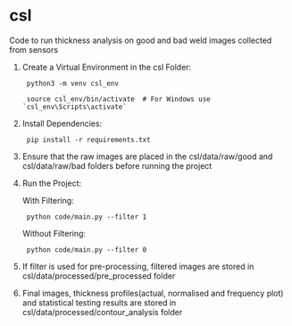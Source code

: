 # csl
Code to run thickness analysis on good and bad weld images collected from sensors

1. Create a Virtual Environment in the csl Folder:
   
		python3 -m venv csl_env

		source csl_env/bin/activate  # For Windows use `csl_env\Scripts\activate`

3. Install Dependencies:
   
		pip install -r requirements.txt

5. Ensure that the raw images are placed in the csl/data/raw/good and csl/data/raw/bad folders before running the project

6. Run the Project:
   
	With Filtering:

		python code/main.py --filter 1

	Without Filtering:

		python code/main.py --filter 0

7. If filter is used for pre-processing, filtered images are stored in csl/data/processed/pre_processed folder
8. Final images, thickness profiles(actual, normalised and frequency plot) and statistical testing results are stored in csl/data/processed/contour_analysis folder

